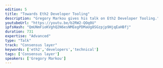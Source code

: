 ```yaml
---
edition: 5
title: "Towards Eth2 Developer Tooling"
description: "Gregory Markou gives his talk on Eth2 Developer Tooling."
youtubeUrl: "https://youtu.be/b2RW2-QOq0U"
ipfsHash: "QmUNmFioKVghQ2N6esNMEegPDMaUg8SGzpjp9HjqEaHBfj"
duration: 731
expertise: "Advanced"
type: "Talk"
track: "Consensus layer"
keywords: ['eth2','developers','technical']
tags: ['Consensus layer']
speakers: ['Gregory Markou']
---
```

